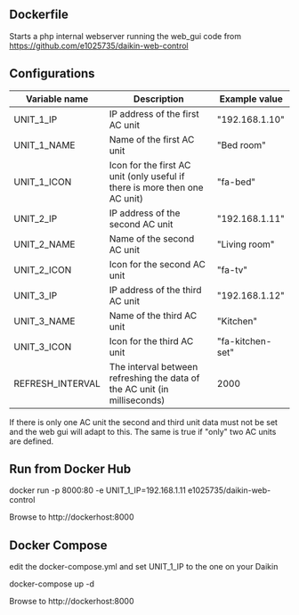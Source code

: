 Dockerfile
----------
Starts a php internal webserver running the web_gui code from https://github.com/e1025735/daikin-web-control

Configurations
----------
| Variable name    | Description                                                                | Example value    |
|------------------|----------------------------------------------------------------------------|------------------|
| UNIT_1_IP        | IP address of the first AC unit                                            | "192.168.1.10"   |
| UNIT_1_NAME      | Name of the first AC unit                                                  | "Bed room"       |
| UNIT_1_ICON      | Icon for the first AC unit (only useful if there is more then one AC unit) | "fa-bed"         |
| UNIT_2_IP        | IP address of the second AC unit                                           | "192.168.1.11"   |
| UNIT_2_NAME      | Name of the second AC unit                                                 | "Living room"    |
| UNIT_2_ICON      | Icon for the second AC unit                                                | "fa-tv"          |
| UNIT_3_IP        | IP address of the third AC unit                                            | "192.168.1.12"   |
| UNIT_3_NAME      | Name of the third AC unit                                                  | "Kitchen"        |
| UNIT_3_ICON      | Icon for the third AC unit                                                 | "fa-kitchen-set" |
| REFRESH_INTERVAL | The interval between refreshing the data of the AC unit (in milliseconds)  | 2000             |

If there is only one AC unit the second and third unit data must not be set and the web gui will adapt to this. The same
is true if "only" two AC units are defined. 


Run from Docker Hub
-------------------
docker run -p 8000:80 -e UNIT_1_IP=192.168.1.11 e1025735/daikin-web-control

Browse to http://dockerhost:8000

Docker Compose
--------------
edit the docker-compose.yml and set UNIT_1_IP to the one on your Daikin

docker-compose up -d

Browse to http://dockerhost:8000


